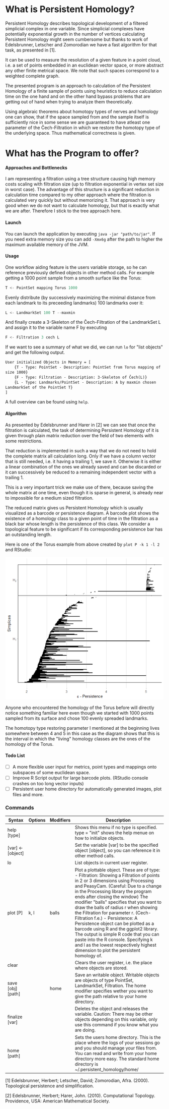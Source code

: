 # What is Persistent Homology?

Persistent Homology describes topological development of a filtered simplicial complex in one variable. Since simplicial complexes have potentially exponential growth in the number of vertices calculating Persistent Homology might seem cumbersome but thanks to work of Edelsbrunner, Letscher and Zomorodian we have a fast algorithm for that task, as presented in [1].

It can be used to measure the resolution of a given feature in a point cloud, i.e. a set of points embedded in an euclidean vector space, or more abstract any other finite metrical space. We note that such spaces correspond to a weighted complete graph.

The presented program is an approach to calculation of the Persistent Homology of a finite sample of points using heuristics to reduce calculation time on the one hand and on the other hand bypass problems that are getting out of hand when trying to analyze them theoretically.

Using algebraic theorems about homotopy types of nerves and homology one can show, that if the space sampled from and the sample itself is sufficiently nice in some sense we are guaranteed to have atleast one parameter of the Čech-Filtration in which we restore the homotopy type of the underlying space. Thus mathematical correctness is given.

# What has the Program to offer?

#### Approaches and Bottlenecks

I am representing a filtration using a tree structure causing high memory costs scaling with filtration size (up to filtration exponential in vertex set size in worst case). The advantage of this structure is a significant reduction in calculation time compared to my other approach where the filtration is calculated very quickly but without memorizing it. That approach is very good when we do not want to calculate homology, but that is exactly what we are after. Therefore I stick to the tree approach here.

#### Launch

You can launch the application by executing `java -jar "path/to/jar"`. If you need extra memory size you can add `-Xmx6g` after the path to higher the maximum available memory of the JVM.

#### Usage

One workflow aiding feature is the users variable storage, so he can reference previously defined objects in other method calls.
For example getting a 1000 point sample from a smooth surface like the Torus:

```powershell
T <- PointSet mapping Torus 1000
```

Evenly distribute (by successively maximizing the minimal distance from each landmark to its preceeding landmarks) 100 landmarks over it:

```powershell
L <- LandmarkSet 100 T --maxmin
```

And finally create a 3-Skeleton of the Čech-Filtration of the LandmarkSet L and assign it to the variable name F by executing

```powershell
F <- Filtration 3 cech L
```

If we want to see a summary of what we did, we can run `lo` for "list objects" and get the following output.

```
User initialized Objects in Memory = [
	{T - Type: PointSet - Description: PointSet from Torus mapping of size 1000}
	{F - Type: Filtration - Description: 3-Skeleton of Čech(L)}
	{L - Type: Landmarks/PointSet - Description: A by maxmin chosen LandmarkSet of the PointSet T}
]
```

A full overview can be found using `help`.

#### Algorithm

As presented by Edelsbrunner and Harer in [2] we can see that once the filtration is calculated, the task of determining Persistent Homology of it is given through plain matrix reduction over the field of two elements with some restrictions.

That reduction is implemented in such a way that we do not need to hold the complete matrix all calculation long. Only if we have a column vector that is still needed, i.e. it having a trailing 1, we save it. Otherwise it is either a linear combination of the ones we already saved and can be discarded or it can successively be reduced to a remaining independent vector with a trailing 1.

This is a very important trick we make use of there, because saving the whole matrix at one time, even though it is sparse in general, is already near to impossible for a medium sized filtration.

The reduced matrix gives us Persistent Homology which is usually visualized as a barcode or persistence diagram. A barcode plot shows the existence of a homology class to a given point of time in the filtration as a black bar whose length is the persistence of this class. We consider a topological feature to be significant if its corresponding persistence bar has an outstanding length.

Here is one of the Torus example from above created by `plot P -k 1 -l 2` and RStudio:

![Torus example](.\Torusexample.png)

Anyone who encountered the homology of the Torus before will directly notice something familiar here even though we started with 1000 points sampled from its surface and chose 100 evenly spreaded landmarks.

The homotopy type restoring parameter I mentioned at the beginning lives somewhere between 4 and 5 in this case as the diagram shows that this is the interval in which the "living" homology classes are the ones of the homology of the Torus.

#### Todo List

- [ ] A more flexible user input for metrics, point types and mappings onto subspaces of some euclidean space.
- [ ] Improve R Script output for large barcode plots. (RStudio console crashes on too long vector inputs)
- [ ] Persistent user home directory for automatically generated images, plot files and more.

### Commands
| Syntax            | Options | Modifiers | Description                                                                                                                                                                                                                                                                                                                                                                                                                                                                                                                                                                                                                                                         |
|-------------------|---------|-----------|---------------------------------------------------------------------------------------------------------------------------------------------------------------------------------------------------------------------------------------------------------------------------------------------------------------------------------------------------------------------------------------------------------------------------------------------------------------------------------------------------------------------------------------------------------------------------------------------------------------------------------------------------------------------|
| help [type]       |         |           | Shows this menu if no type is specified. type = "init" shows the help menue on how to initialize objects.                                                                                                                                                                                                                                                                                                                                                                                                                                                                                                                                                           |
| [var] <- [object] |         |           | Set the variable [var] to be the specified object [object], so you can reference it in other method calls.                                                                                                                                                                                                                                                                                                                                                                                                                                                                                                                                                          |
| lo                |         |           | List objects in current user register.                                                                                                                                                                                                                                                                                                                                                                                                                                                                                                                                                                                                                              |
| plot [P]          | k, l    | balls     | Plot a plottable object. These are of type: - Filtration: Showing a Filtration of points  in 2 or 3 dimensions using Processing and PeasyCam. (Careful: Due to a change in the Processing library the program ends after closing the window) The modifier "balls" specifies that you want to draw the balls of radius r when showing the Filtration for parameter r. (Cech-Filtration f.e.) - Persistence: A Persistence object can be plotted as a barcode using R and the ggplot2 library. The output is simple R code that you can paste into the R console. Specifying k and l as the lowest respectively highest dimension to plot the persistent homology of. |
| clear             |         |           | Clears the user register, i.e. the place where objects are stored.                                                                                                                                                                                                                                                                                                                                                                                                                                                                                                                                                                                                  |
| save [obj] [path] |         | home      | Save an writable object. Writable objects are objects of type PointSet, LandmarkSet, Filtration. The home modifier specifies wether you want to give the path relative to your home directory.                                                                                                                                                                                                                                                                                                                                                                                                                                                                      |
| finalize [var]    |         |           | Deletes the object and releases the variable. Caution: There may be other objects depending on this variable, only use this command if you know what you are doing.                                                                                                                                                                                                                                                                                                                                                                                                                                                                                                 |
| home [path]       |         |           | Sets the users home directory. This is the place where the logs of your sessions go and you should manage your files from. You can read and write from your home directory more easy. The standard home directory is ~/.persistent_homology/home/                                                                                                                                                                                                                                                                                                                                                                                                                   |


[1] Edelsbrunner, Herbert; Letscher, David; Zomorodian, Afra. (2000). Topological persistence and simplification.

[2] Edelsbrunner, Herbert; Harer, John. (2010). Computational Topology. Providence, USA: American Mathematical Society.
